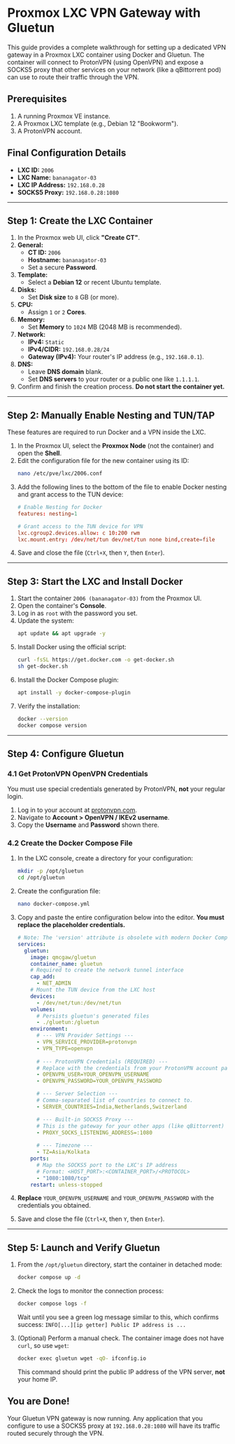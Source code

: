 
# Proxmox LXC VPN Gateway with Gluetun

This guide provides a complete walkthrough for setting up a dedicated VPN gateway in a Proxmox LXC container using Docker and Gluetun. The container will connect to ProtonVPN (using OpenVPN) and expose a SOCKS5 proxy that other services on your network (like a qBittorrent pod) can use to route their traffic through the VPN.

## Prerequisites

1.  A running Proxmox VE instance.
2.  A Proxmox LXC template (e.g., Debian 12 "Bookworm").
3.  A ProtonVPN account.

## Final Configuration Details

-   **LXC ID:** `2006`
-   **LXC Name:** `bananagator-03`
-   **LXC IP Address:** `192.168.0.28`
-   **SOCKS5 Proxy:** `192.168.0.28:1080`

---

## Step 1: Create the LXC Container

1.  In the Proxmox web UI, click **"Create CT"**.
2.  **General:**
    -   **CT ID:** `2006`
    -   **Hostname:** `bananagator-03`
    -   Set a secure **Password**.
3.  **Template:**
    -   Select a **Debian 12** or recent Ubuntu template.
4.  **Disks:**
    -   Set **Disk size** to `8` GB (or more).
5.  **CPU:**
    -   Assign `1` or `2` **Cores**.
6.  **Memory:**
    -   Set **Memory** to `1024` MB (2048 MB is recommended).
7.  **Network:**
    -   **IPv4:** `Static`
    -   **IPv4/CIDR:** `192.168.0.28/24`
    -   **Gateway (IPv4):** Your router's IP address (e.g., `192.168.0.1`).
8.  **DNS:**
    -   Leave **DNS domain** blank.
    -   Set **DNS servers** to your router or a public one like `1.1.1.1`.
9.  Confirm and finish the creation process. **Do not start the container yet.**

---

## Step 2: Manually Enable Nesting and TUN/TAP

These features are required to run Docker and a VPN inside the LXC.

1.  In the Proxmox UI, select the **Proxmox Node** (not the container) and open the **Shell**.
2.  Edit the configuration file for the new container using its ID:
    ```bash
    nano /etc/pve/lxc/2006.conf
    ```
3.  Add the following lines to the bottom of the file to enable Docker nesting and grant access to the TUN device:
    ```conf
    # Enable Nesting for Docker
    features: nesting=1

    # Grant access to the TUN device for VPN
    lxc.cgroup2.devices.allow: c 10:200 rwm
    lxc.mount.entry: /dev/net/tun dev/net/tun none bind,create=file
    ```
   4.  Save and close the file (`Ctrl+X`, then `Y`, then `Enter`).

---

## Step 3: Start the LXC and Install Docker

1.  Start the container `2006 (bananagator-03)` from the Proxmox UI.
2.  Open the container's **Console**.
3.  Log in as `root` with the password you set.
4.  Update the system:
    ```bash
    apt update && apt upgrade -y
    ```
5.  Install Docker using the official script:
    ```bash
    curl -fsSL https://get.docker.com -o get-docker.sh
    sh get-docker.sh
    ```
6.  Install the Docker Compose plugin:
    ```bash
    apt install -y docker-compose-plugin
    ```
7.  Verify the installation:
    ```bash
    docker --version
    docker compose version
    ```

---

## Step 4: Configure Gluetun

### 4.1 Get ProtonVPN OpenVPN Credentials

You must use special credentials generated by ProtonVPN, **not** your regular login.

1.  Log in to your account at [protonvpn.com](https://protonvpn.com).
2.  Navigate to **Account > OpenVPN / IKEv2 username**.
3.  Copy the **Username** and **Password** shown there.

### 4.2 Create the Docker Compose File

1.  In the LXC console, create a directory for your configuration:
    ```bash
    mkdir -p /opt/gluetun
    cd /opt/gluetun
    ```
2.  Create the configuration file:
    ```bash
    nano docker-compose.yml
    ```
3.  Copy and paste the entire configuration below into the editor. **You must replace the placeholder credentials.**

    ```yaml
    # Note: The 'version' attribute is obsolete with modern Docker Compose.
    services:
      gluetun:
        image: qmcgaw/gluetun
        container_name: gluetun
        # Required to create the network tunnel interface
        cap_add:
          - NET_ADMIN
        # Mount the TUN device from the LXC host
        devices:
          - /dev/net/tun:/dev/net/tun
        volumes:
          # Persists gluetun's generated files
          - ./gluetun:/gluetun
        environment:
          # --- VPN Provider Settings ---
          - VPN_SERVICE_PROVIDER=protonvpn
          - VPN_TYPE=openvpn
          
          # --- ProtonVPN Credentials (REQUIRED) ---
          # Replace with the credentials from your ProtonVPN account page
          - OPENVPN_USER=YOUR_OPENVPN_USERNAME
          - OPENVPN_PASSWORD=YOUR_OPENVPN_PASSWORD

          # --- Server Selection ---
          # Comma-separated list of countries to connect to.
          - SERVER_COUNTRIES=India,Netherlands,Switzerland

          # --- Built-in SOCKS5 Proxy ---
          # This is the gateway for your other apps (like qBittorrent)
          - PROXY_SOCKS_LISTENING_ADDRESS=:1080
          
          # --- Timezone ---
          - TZ=Asia/Kolkata
        ports:
          # Map the SOCKS5 port to the LXC's IP address
          # Format: <HOST_PORT>:<CONTAINER_PORT>/<PROTOCOL>
          - "1080:1080/tcp"
        restart: unless-stopped
    ```
4.  **Replace** `YOUR_OPENVPN_USERNAME` and `YOUR_OPENVPN_PASSWORD` with the credentials you obtained.
5.  Save and close the file (`Ctrl+X`, then `Y`, then `Enter`).

---

## Step 5: Launch and Verify Gluetun

1.  From the `/opt/gluetun` directory, start the container in detached mode:
    ```bash
    docker compose up -d
    ```
2.  Check the logs to monitor the connection process:
    ```bash
    docker compose logs -f
    ```
    Wait until you see a green log message similar to this, which confirms success:
    `INFO[...][ip getter] Public IP address is ...`

3.  (Optional) Perform a manual check. The container image does not have `curl`, so use `wget`:
    ```bash
    docker exec gluetun wget -qO- ifconfig.io
    ```
    This command should print the public IP address of the VPN server, **not** your home IP.

## You are Done!

Your Gluetun VPN gateway is now running. Any application that you configure to use a SOCKS5 proxy at `192.168.0.28:1080` will have its traffic routed securely through the VPN.